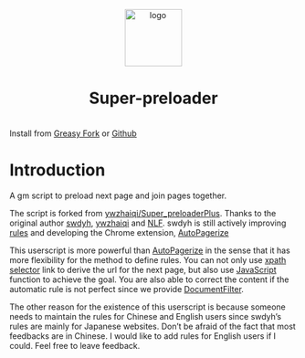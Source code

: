 <p align="center" class="logo-img">
    <img :src="$withBase('/logo.png')" alt="logo" width="100">
</p>
<h1 align="center" class="logo-text">Super-preloader</h1>
<br>
<div class="center">Install from <a href="https://greasyfork.org/en/scripts/33522-super-preloaderplus-one-new" target="_blank">Greasy Fork</a> or
<a href="https://github.com/machsix/Super-preloader/raw/master/Super_preloaderPlus_one_New.user.js" target="_blank">Github</a></div>

# Introduction

A gm script to preload next page and join pages together.

The script is forked from [ywzhaiqi/Super_preloaderPlus](https://github.com/ywzhaiqi/userscript/tree/master/scripts/Super_preloaderPlus). Thanks to the original author [swdyh](https://github.com/swdyh), [ywzhaiqi](https://github.com/ywzhaiqi/userscript/tree/master/scripts/Super_preloaderPlus) and [NLF](http://userscripts-mirror.org/scripts/show/84937). swdyh is still actively improving [rules](http://wedata.net/databases/AutoPagerize/items) and developing the Chrome extension, [AutoPagerize](https://addons.mozilla.org/en-US/firefox/addon/autopagerize/)

This userscript is more powerful than [AutoPagerize](https://addons.mozilla.org/en-US/firefox/addon/autopagerize/) in the sense that it has more flexibility for the method to define rules. You can not only use [xpath selector](https://developer.mozilla.org/en-US/docs/Web/XPath) link to derive the url for the next page, but also use [JavaScript](https://en.wikipedia.org/wiki/JavaScript) function to achieve the goal. You are also able to correct the content if the automatic rule is not perfect since we provide [DocumentFilter](/siterule.md#documentfilter).

The other reason for the existence of this userscript is because someone needs to maintain the rules for Chinese and English users since swdyh’s rules are mainly for Japanese websites. Don’t be afraid of the fact that most feedbacks are in Chinese. I would like to add rules for English users if I could. Feel free to leave feedback.
